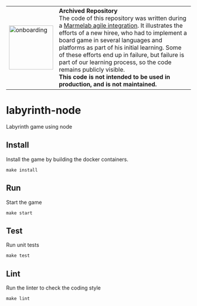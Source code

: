 <table>
        <tr>
            <td><img width="120" src="https://cdnjs.cloudflare.com/ajax/libs/octicons/8.5.0/svg/rocket.svg" alt="onboarding" /></td>
            <td><strong>Archived Repository</strong><br />
            The code of this repository was written during a <a href="https://marmelab.com/blog/2018/09/05/agile-integration.html">Marmelab agile integration</a>. It illustrates the efforts of a new hiree, who had to implement a board game in several languages and platforms as part of his initial learning. Some of these efforts end up in failure, but failure is part of our learning process, so the code remains publicly visible.<br />
        <strong>This code is not intended to be used in production, and is not maintained.</strong>
        </td>
        </tr>
</table>

# labyrinth-node

Labyrinth game using node

## Install

Install the game by building the docker containers.

```
make install
```

## Run

Start the game

```
make start
```

## Test

Run unit tests

```
make test
```

## Lint

Run the linter to check the coding style

```
make lint
```

